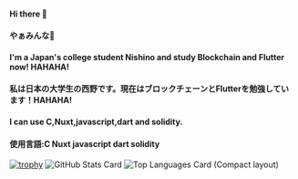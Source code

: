 #### Hi there 👋
#### やぁみんな👋
#### I'm a Japan's college student Nishino and study Blockchain and Flutter now! HAHAHA!
#### 私は日本の大学生の西野です。現在はブロックチェーンとFlutterを勉強しています！HAHAHA!
#### I can use C,Nuxt,javascript,dart and solidity.
#### 使用言語:C Nuxt javascript dart solidity

<!--
**Nishino0719/Nishino0719** is a ✨ _special_ ✨ repository because its `README.md` (this file) appears on your GitHub profile.

Here are some ideas to get you started:

- 🔭 I’m currently working on ...
- 🌱 I’m currently learning ...
- 👯 I’m looking to collaborate on ...
- 🤔 I’m looking for help with ...
- 💬 Ask me about ...
- 📫 How to reach me: ...
- 😄 Pronouns: ...
- ⚡ Fun fact: ...
-->
[![trophy](https://github-profile-trophy.vercel.app/?username=Nishino0719)](https://github.com/ryo-ma/github-profile-trophy)
![GitHub Stats Card](https://github-readme-stats.vercel.app/api?username=Nishino0719)
![Top Languages Card (Compact layout)](https://github-readme-stats.vercel.app/api/top-langs/?username=Nishino0719&layout=compact)



